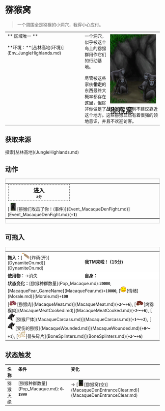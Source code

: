 # 猕猴窝  
> 一个周围全是猕猴的小洞穴，我得小心应付。  
  
<table class="table table-bordered" data-toggle="table"  data-show-header="false"><thead style="display:none"><tr ><th  style="width:50%;text-align:left;vertical-align:top;"  >title</th><th  style="width:50%;text-align:left;vertical-align:top;"  ></th></tr></thead><tr ><td  style="width:50%;text-align:left;vertical-align:top;"  >** 区域唯一 **<br><br>**环境：**[丛林高地(环境)](Env_JungleHighlands.md)</td><td  style="width:50%;text-align:left;vertical-align:top;"  ><div style="float:right; margin:5px"><div class="gamecard" style="width:150px; height:225px;"><a href="MacaqueDenEntrance.md" style="color:black"><img decoding="async" src="../wiki/Sprite/MacaqueDen.png" class="cardimage" style="max-width:150px;max-height:225px;"><span style="font-size: 25px;">猕猴窝</span></a></div></div>一个洞穴，似乎被这个岛上的猕猴群用作它们的行动基地。<br><br>尽管被这些家伙<b>偷走</b>的东西最终大概率都存在这里，但除非你做足了<b>战斗</b>准备，否则不建议靠近这个地方。这些猕猴显然有着很强的领地意识，并且不欢迎访客。</td></tr></tbody></table>  
  
## 获取来源  
<div style="display:inline-block"><div class="gamedatalist" style="text-align:left;min-width:200px;min-height:0px;"><div style="display:inline-block"><div style="display:inline-block;vertical-align:middle;">探索</div><div style="display:inline-block;vertical-align:middle;">[丛林高地](JungleHighlands.md)</div></div></div></div>  
  
## 动作  
<div  style="border:1px solid #BBB"><table><tr><td rowspan="2" style="width:200px;text-align:center;font-size:1.3em;font-weight:bold"><div style="padding:5px;border:1px dashed #333"><div>进入</div><div style="font-size:0.6em;"><font data-toggle="tooltip" data-placement="top" title="0.2TP">3分</font></div></div></td><td></td></tr><tr><td></td></tr><tr><td colspan="2">[<div style="width:25px;display:inline-block;text-align:center"><img decoding="async" src="../wiki/Sprite/MacaqueDen.png" href="a.md" style="max-width:25px;max-height:25px;"></div>[猕猴们攻击了你！(事件)](Event_MacaqueDenFight.md)](Event_MacaqueDenFight.md)(<span style="font-family:ui-monospace"><b>+1</b></span>)</td></tr></table></div>  
  
  
## 可拖入  
<div  style="border:1px solid #CCC;"><table style="margin-bottom:0px;"><tr><td style="width:40%;text-align:left; background-color:#FEFEFE"><b>拖入：</b>[<div style="width:25px;display:inline-block;text-align:center"><img decoding="async" src="../wiki/Sprite/DynamiteOn.png" href="a.md" style="max-width:25px;max-height:25px;"></div>[炸‍葯(开)](DynamiteOn.md)](DynamiteOn.md)</td><td style="width:40%;font-size:1em;font-weight:bold;background-color:#FEFEFE">我TM来啦！ (<font data-toggle="tooltip" data-placement="top" title="1TP">15分</font>) </td></tr><tr style="background-color:#FFFFFF"><td style=""><b>使用物：</b>→消失</td><td style=""><b>自身：</b></td></tr><tr><td colspan="2"><b>状态变化：</b>[猕猴种群数量](Pop_Macaque.md)<span style="font-family:ui-monospace"><b>-20000</b></span>, [MacaqueFear_GameName](MacaqueFear.md)<span style="font-family:ui-monospace"><b>+10000</b></span>, [<div style="width:20px;display:inline-block;text-align:center"><img decoding="async" src="../wiki/Sprite/Content.png" href="a.md" style="max-width:20px;max-height:20px;"></div>[情绪](Morale.md)](Morale.md)<span style="font-family:ui-monospace"><b>+100</b></span></td></tr><tr><td colspan="2">[<div style="width:25px;display:inline-block;text-align:center"><img decoding="async" src="../wiki/Sprite/MonkeyMeat.png" href="a.md" style="max-width:25px;max-height:25px;"></div>[猕猴肉](MacaqueMeat.md)](MacaqueMeat.md)(<span style="font-family:ui-monospace"><b>+2～+6</b></span>), [<div style="width:25px;display:inline-block;text-align:center"><img decoding="async" src="../wiki/Sprite/MonkeyMeatCooked.png" href="a.md" style="max-width:25px;max-height:25px;"></div>[烤猕猴肉](MacaqueMeatCooked.md)](MacaqueMeatCooked.md)(<span style="font-family:ui-monospace"><b>+2～+6</b></span>), [<div style="width:25px;display:inline-block;text-align:center"><img decoding="async" src="../wiki/Sprite/MacaqueCarcass.png" href="a.md" style="max-width:25px;max-height:25px;"></div>[猕猴尸体](MacaqueCarcass.md)](MacaqueCarcass.md)(<span style="font-family:ui-monospace"><b>+1～+2</b></span>), [<div style="width:25px;display:inline-block;text-align:center"><img decoding="async" src="../wiki/Sprite/MacaqueWounded.png" href="a.md" style="max-width:25px;max-height:25px;"></div>[受伤的猕猴](MacaqueWounded.md)](MacaqueWounded.md)(<span style="font-family:ui-monospace"><b>+0～+1</b></span>), [<div style="width:25px;display:inline-block;text-align:center"><img decoding="async" src="../wiki/Sprite/BoneSplinters.png" href="a.md" style="max-width:25px;max-height:25px;"></div>[骨头碎片](BoneSplinters.md)](BoneSplinters.md)(<span style="font-family:ui-monospace"><b>+2～+6</b></span>)</td></tr></table></div>  
  
## 状态触发  
<table class="table table-bordered" data-toggle="table"  ><thead style=""><tr ><th  style="text-align:left;vertical-align:top;"  >名称</th><th  style="text-align:left;vertical-align:top;"  >条件</th><th  style="text-align:left;vertical-align:top;"  >变化</th></tr></thead><tr ><td  style="text-align:left;vertical-align:top;"  >猕猴灭绝</td><td  style="text-align:left;vertical-align:top;"  >[猕猴种群数量](Pop_Macaque.md): <span style="font-family:ui-monospace"><b>0-1999</b></span></td><td  style="text-align:left;vertical-align:top;"  >→ [<div style="width:20px;display:inline-block;text-align:center"><img decoding="async" src="../wiki/Sprite/DarkCaveEntrance.png" href="a.md" style="max-width:20px;max-height:20px;"></div>[猕猴窝(空)](MacaqueDenEntranceClear.md)](MacaqueDenEntranceClear.md)</td></tr></tbody></table>  
  


<script>document.title="猕猴窝 - 卡牌生存百科 Card Survival Wiki";</script>